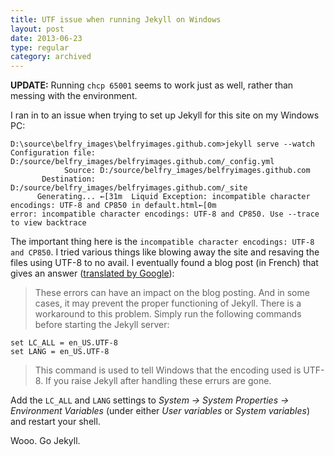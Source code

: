 ```yaml
---
title: UTF issue when running Jekyll on Windows
layout: post
date: 2013-06-23
type: regular
category: archived
---
```


**UPDATE:** Running `chcp 65001` seems to work just as well, rather than messing with the environment.

I ran in to an issue when trying to set up Jekyll for this site on my Windows PC:

	D:\source\belfry_images\belfryimages.github.com>jekyll serve --watch
	Configuration file: D:/source/belfry_images/belfryimages.github.com/_config.yml
	            Source: D:/source/belfry_images/belfryimages.github.com
	       Destination: D:/source/belfry_images/belfryimages.github.com/_site
	      Generating... ←[31m  Liquid Exception: incompatible character encodings: UTF-8 and CP850 in default.html←[0m
	error: incompatible character encodings: UTF-8 and CP850. Use --trace to view backtrace

The important thing here is the `incompatible character encodings: UTF-8 and CP850`. I tried various things like blowing away the site and resaving the files using UTF-8 to no avail. I eventually found a blog post (in French) that gives an answer ([translated by Google](https://translate.google.com/#auto/en/Ces%20erreurs%20peuvent%20avoir%20un%20impact%20sur%20l'affichage%20du%20blog.%20Et%20m%C3%AAme%20dans%20certains%20cas%2C%20cela%20peut%20emp%C3%AAcher%20le%20bon%20fonctionnement%20de%20Jekyll.%20Il%20existe%20une%20parade%20%C3%A0%20ce%20probl%C3%A8me.%20Il%20suffit%20simplement%20de%20lancer%20les%20commandes%20suivantes%20avant%20de%20lancer%20le%20serveur%20Jekyll%20%3A%0A%0Aset%20LC_ALL%3Den_US.UTF-8%0Aset%20LANG%3Den_US.UTF-8%0ACette%20commande%20permet%20de%20dire%20%C3%A0%20Windows%20que%20l'encodage%20a%20utilis%C3%A9%20est%20l'UTF-8.%20Si%20vous%20relancez%20Jekyll%20apr%C3%A8s%20cette%20manipulation%2C%20ces%20errurs%20auront%20disparus.)):

> These errors can have an impact on the blog posting. And in some cases, it may prevent the proper functioning of Jekyll. There is a workaround to this problem. Simply run the following commands before starting the Jekyll server:

	set LC_ALL = en_US.UTF-8
	set LANG = en_US.UTF-8

> This command is used to tell Windows that the encoding used is UTF-8. If you raise Jekyll after handling these errurs are gone.

Add the `LC_ALL` and `LANG` settings to _System -> System Properties -> Environment Variables_ (under either _User variables_ or _System variables_) and restart your shell.

Wooo. Go Jekyll.
